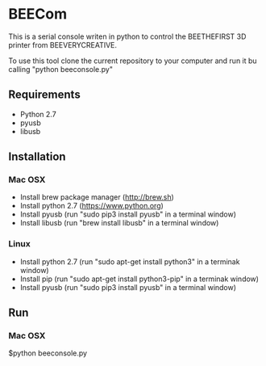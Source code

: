 # BEECom

This is a serial console writen in python to control the BEETHEFIRST 3D printer from BEEVERYCREATIVE.

To use this tool clone the current repository to your computer and run it bu calling "python beeconsole.py"

## Requirements

- Python 2.7
- pyusb
- libusb

## Installation

### Mac OSX

- Install brew package manager (http://brew.sh)
- Install python 2.7 (https://www.python.org)
- Install pyusb (run "sudo pip3 install pyusb" in a terminal window)
- Install libusb (run "brew install libusb" in a terminal window)

### Linux

- Install python 2.7 (run "sudo apt-get install python3" in a terminak window)
- Install pip (run "sudo apt-get install python3-pip" in a terminak window)
- Install pyusb (run "sudo pip3 install pyusb" in a terminal window)

## Run

### Mac OSX
$python beeconsole.py
